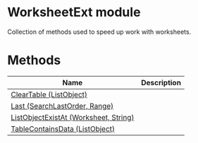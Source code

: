 # WorksheetExt module

Collection of methods used to speed up work with worksheets.

# Methods

|Name|Description|
|---|---|
|[ClearTable (ListObject)](./ClearTable.md)||
|[Last (SearchLastOrder, Range)](./Last.md)||
|[ListObjectExistAt (Worksheet, String)](./ListObjectExistAt.md)||
|[TableContainsData (ListObject)](./TableContainsData.md)||
